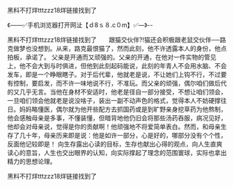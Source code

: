 黑料不打烊tttzzz18烊链接找到了

《——✅手机浏览器打开网沚【ｄ8ｓ８.c０m】✅—》--

黑料不打烊tttzzz18烊链接找到了　　跟猫交伙伴?!猫还会积极跟老鼠交伙伴──路克做梦也没想到。从来，路克最恨猫了，然而此刻，他不许透露本人的身份，他点拍板，承诺了。
父亲是开通而又顽强的。父亲的开通，在他对一件实物的管见上，他不会大到与时俱进，但他到此刻起码能说，此刻的年青人不会用水脑、不会发车，即是一个睁眼瞎子。对于后代辈，他就老是说，不让她们上钩不行，不过要有控制，要启发，而不许一味地说不行，不准玩。而父亲的顽强，偶尔咱们做后代的又几乎无言。当他在身材不安适时，他老是径自一部分接受，不想让咱们领会，一旦咱们领会他就老是说没啥子，装出一副不动声色的格式，觉得本人不妨硬撑往日。妈妈略懂医，偶尔就为他开些配方去抓国药或是到旷野亲身挖草药为他熬制，他会感触母亲是多事，不懂装懂，但暗背地他仍旧会将那些汤药吞服，病况见好，他却会对母亲说，觉得是你的贡献啊！他顽强地不将爱简单表白。然而，和母亲生存了几十年，母亲历来即是说：他是如许一部分，心是好的，哪部分没有个个性，反面他记较即是！
向生存露出心读的目标，生存也献出心得的观点，向人生直爽读心的意旨，人生也交出眼界的认知，向实际撑起了理念的范围寰球，实际也拿出精力的思想论理。





黑料不打烊tttzzz18烊链接找到了
